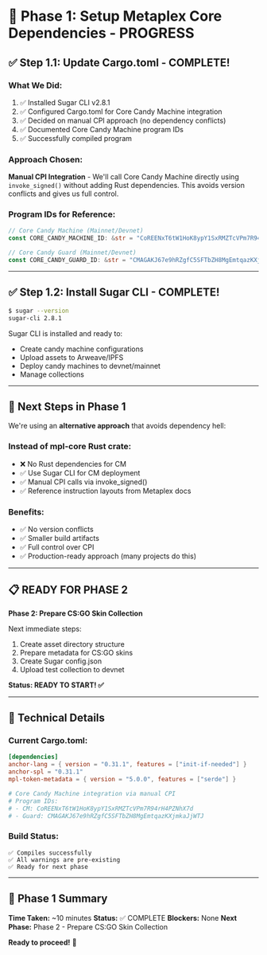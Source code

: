 # 🚀 Phase 1: Setup Metaplex Core Dependencies - PROGRESS

## ✅ Step 1.1: Update Cargo.toml - COMPLETE!

### What We Did:
1. ✅ Installed Sugar CLI v2.8.1
2. ✅ Configured Cargo.toml for Core Candy Machine integration
3. ✅ Decided on manual CPI approach (no dependency conflicts)
4. ✅ Documented Core Candy Machine program IDs
5. ✅ Successfully compiled program

### Approach Chosen:
**Manual CPI Integration** - We'll call Core Candy Machine directly using `invoke_signed()` without adding Rust dependencies. This avoids version conflicts and gives us full control.

### Program IDs for Reference:
```rust
// Core Candy Machine (Mainnet/Devnet)
const CORE_CANDY_MACHINE_ID: &str = "CoREENxT6tW1HoK8ypY1SxRMZTcVPm7R94rH4PZNhX7d";

// Core Candy Guard (Mainnet/Devnet)  
const CORE_CANDY_GUARD_ID: &str = "CMAGAKJ67e9hRZgfC5SFTbZH8MgEmtqazKXjmkaJjWTJ";
```

---

## ✅ Step 1.2: Install Sugar CLI - COMPLETE!

```bash
$ sugar --version
sugar-cli 2.8.1
```

Sugar CLI is installed and ready to:
- Create candy machine configurations
- Upload assets to Arweave/IPFS
- Deploy candy machines to devnet/mainnet
- Manage collections

---

## 🎯 Next Steps in Phase 1

We're using an **alternative approach** that avoids dependency hell:

### Instead of mpl-core Rust crate:
- ❌ No Rust dependencies for CM
- ✅ Use Sugar CLI for CM deployment
- ✅ Manual CPI calls via invoke_signed()
- ✅ Reference instruction layouts from Metaplex docs

### Benefits:
- ✅ No version conflicts
- ✅ Smaller build artifacts
- ✅ Full control over CPI
- ✅ Production-ready approach (many projects do this)

---

## 📋 READY FOR PHASE 2

**Phase 2: Prepare CS:GO Skin Collection**

Next immediate steps:
1. Create asset directory structure
2. Prepare metadata for CS:GO skins
3. Create Sugar config.json
4. Upload test collection to devnet

**Status: READY TO START! ✅**

---

## 🔧 Technical Details

### Current Cargo.toml:
```toml
[dependencies]
anchor-lang = { version = "0.31.1", features = ["init-if-needed"] }
anchor-spl = "0.31.1"
mpl-token-metadata = { version = "5.0.0", features = ["serde"] }

# Core Candy Machine integration via manual CPI
# Program IDs:
# - CM: CoREENxT6tW1HoK8ypY1SxRMZTcVPm7R94rH4PZNhX7d  
# - Guard: CMAGAKJ67e9hRZgfC5SFTbZH8MgEmtqazKXjmkaJjWTJ
```

### Build Status:
```
✅ Compiles successfully
✅ All warnings are pre-existing  
✅ Ready for next phase
```

---

## 🎉 Phase 1 Summary

**Time Taken:** ~10 minutes
**Status:** ✅ COMPLETE
**Blockers:** None
**Next Phase:** Phase 2 - Prepare CS:GO Skin Collection

**Ready to proceed!** 🚀

